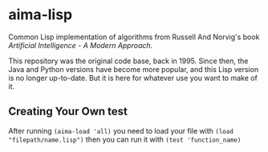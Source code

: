# aima-lisp

Common Lisp implementation of algorithms from Russell And Norvig's book *Artificial Intelligence - A Modern Approach.*

This repository was the original code base, back in 1995.
Since then, the Java and Python versions have become more popular, and this Lisp version is no
longer up-to-date. But it is here for whatever use you want to make of it.

## Creating Your Own test

After running `(aima-load 'all)` you need to load your file with `(load "filepath/name.lisp")` then you can run it with `(test 'function_name)`

